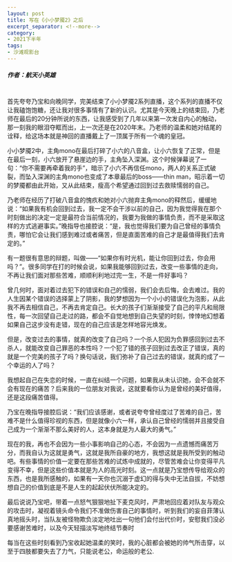 ```yaml
---
layout: post
title: 写在《小小梦魇2》之后
excerpt_separator: <!--more-->
category: 
- 2021下半年
tags:
- 沙滩观影台
---
```


##### 作者：航天小英雄

<br>首先夸夸乃宝和向晚同学，完美结束了小小梦魇2系列直播，这个系列的直播不仅让我磕饱饱糖，还让我对很多事情有了新的认识。尤其是今天晚上的结束回，乃老师在最后的20分钟所说的东西，让我感受到了几年以来第一次发自内心的触动，那一刻我的眼泪夺眶而出，上一次还是在2020年末。乃老师的温柔和她对结尾的诠释，给这场本就是神回的直播戴上了一顶属于所有一个魂的皇冠。

小小梦魇2中，主角mono在最后打碎了小六的八音盒，让小六恢复了正常，但是在最后一刻，小六放开了悬崖边的手，主角坠入深渊。这个时候弹幕说了一句：“你不需要再牵着我的手”，暗示了小六不再信任mono，两人的关系正式破裂，而坠入深渊的主角mono也变成了本章最后的boss——thin man，昭示着一切的梦魇都由此开始，又从此结束，瘦高个希望通过回到过去救赎懦弱的自己。

乃老师在经历了打破八音盒的愧疚和她对小六抛弃主角mono的释然后，缓缓地说：“如果我有机会回到过去，我一定不会干涉以前的自己，因为我觉得我在那个时刻做出的决定一定是最符合当前情况的，我要为我做的事情负责，而不是采取这样的方式逃避事实。”晚指导也接腔说：“是，我也觉得我们要为自己曾经的事情负责，哪怕它会让我们感到难过或者痛苦，但是直面苦难的自己才是最值得我们去肯定的。”

有一题很有意思的辩题，叫做——“如果你有时光机，能让你回到过去，你会用吗？”。很多同学在打的时候会说，如果我能够回到过去，改变一些事情的走向，不再让我们面对那些苦难，顺顺利利地过完一生，不是一件好事吗？

曾几何时，面对着过去犯下的错误和自己的懦弱，我们会去后悔，会去难过。我的人生因某个错误的选择蒙上了阴影，我的梦想因为一个小小的错误化为泡影，从此我不再去相信自己，不再去肯定自己。长大的孩子们渐渐接受了自己的平凡和局限性，每一次回望自己走过的路，都会不自觉地想到自己失望的时刻，悻悻地幻想着如果自己这步没有走错，现在的自己应该是怎样地容光焕发。

但是，改变过去的事情，就真的改变了自己吗？一个杀人犯因为负罪感回到过去不杀人，就能改变自己罪恶的本性吗？一个犯了错的孩子回到过去改正了错误，真的就是一个完美的孩子了吗？换句话说，我们弥补了自己过去的错误，就真的成了一个幸运的人了吗？

我想起自己在失恋的时候，一直在纠结一个问题，如果我从未认识她，会不会就不会有现在的痛苦？后来我的一位朋友对我说，这就要看你认为是曾经的美好值得，还是这段痛苦值得。

乃宝在晚指导接腔后说：“我们应该感谢，或者说夸夸曾经度过了苦难的自己，苦难不是什么值得珍视的东西，但是就像小六一样，承认自己曾经的懦弱并且接受自己成为一个渐渐不那么美好的人，这本身就是为人最大的勇气。”

现在的我，再也不会因为一些小事影响自己的心态，不会因为一点遗憾而痛苦万分，而我自认为这就是勇气，这就是我所自豪的地方，我想这就是我所受到的触动吧。有些事情的价值一定要在那些苦难的试炼中成就的，尽管苦难会让你变得平凡变得不幸，但是这些价值本就是为人的高光时刻。这一点就是乃宝想传导给观众的东西，也是我所感触的，如果有一天你也沉溺于虚幻的得与失中无法自拔，不妨想想自己的价值到底是不是人生的起起伏伏所能决定的。

最后说说乃宝吧，带着一点怒气狠狠地扯下麦克风时，严肃地回应着对队友与观众的攻击时，凝视着镜头命令我们不准做伤害自己的事情时，听到我们的妄自菲薄认真地摇头时，当队友被怪物欺负淡定地吐出一句他们会付出代价时，安慰我们没必要感谢苦难时，以及今天轻描淡写地终结节奏时

每当在这些时刻看到乃宝收起她温柔的笑时，我的心脏都会被她的帅气所击穿，以至于四肢都要失去了力气，只能说老公，命运般的老公.